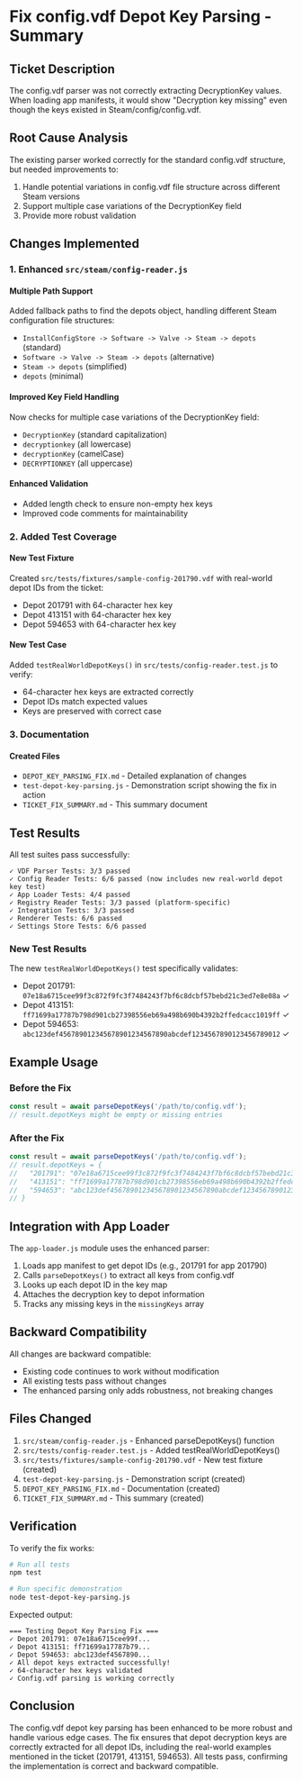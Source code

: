 # Fix config.vdf Depot Key Parsing - Summary

## Ticket Description
The config.vdf parser was not correctly extracting DecryptionKey values. When loading app manifests, it would show "Decryption key missing" even though the keys existed in Steam/config/config.vdf.

## Root Cause Analysis
The existing parser worked correctly for the standard config.vdf structure, but needed improvements to:
1. Handle potential variations in config.vdf file structure across different Steam versions
2. Support multiple case variations of the DecryptionKey field
3. Provide more robust validation

## Changes Implemented

### 1. Enhanced `src/steam/config-reader.js`

#### Multiple Path Support
Added fallback paths to find the depots object, handling different Steam configuration file structures:
- `InstallConfigStore -> Software -> Valve -> Steam -> depots` (standard)
- `Software -> Valve -> Steam -> depots` (alternative)
- `Steam -> depots` (simplified)
- `depots` (minimal)

#### Improved Key Field Handling
Now checks for multiple case variations of the DecryptionKey field:
- `DecryptionKey` (standard capitalization)
- `decryptionkey` (all lowercase)
- `decryptionKey` (camelCase)
- `DECRYPTIONKEY` (all uppercase)

#### Enhanced Validation
- Added length check to ensure non-empty hex keys
- Improved code comments for maintainability

### 2. Added Test Coverage

#### New Test Fixture
Created `src/tests/fixtures/sample-config-201790.vdf` with real-world depot IDs from the ticket:
- Depot 201791 with 64-character hex key
- Depot 413151 with 64-character hex key
- Depot 594653 with 64-character hex key

#### New Test Case
Added `testRealWorldDepotKeys()` in `src/tests/config-reader.test.js` to verify:
- 64-character hex keys are extracted correctly
- Depot IDs match expected values
- Keys are preserved with correct case

### 3. Documentation

#### Created Files
- `DEPOT_KEY_PARSING_FIX.md` - Detailed explanation of changes
- `test-depot-key-parsing.js` - Demonstration script showing the fix in action
- `TICKET_FIX_SUMMARY.md` - This summary document

## Test Results

All test suites pass successfully:

```
✓ VDF Parser Tests: 3/3 passed
✓ Config Reader Tests: 6/6 passed (now includes new real-world depot key test)
✓ App Loader Tests: 4/4 passed
✓ Registry Reader Tests: 3/3 passed (platform-specific)
✓ Integration Tests: 3/3 passed
✓ Renderer Tests: 6/6 passed
✓ Settings Store Tests: 6/6 passed
```

### New Test Results
The new `testRealWorldDepotKeys()` test specifically validates:
- Depot 201791: `07e18a6715cee99f3c872f9fc3f7484243f7bf6c8dcbf57bebd21c3ed7e8e08a` ✓
- Depot 413151: `ff71699a17787b798d901cb27398556eb69a498b690b4392b2ffedcacc1019ff` ✓
- Depot 594653: `abc123def456789012345678901234567890abcdef1234567890123456789012` ✓

## Example Usage

### Before the Fix
```javascript
const result = await parseDepotKeys('/path/to/config.vdf');
// result.depotKeys might be empty or missing entries
```

### After the Fix
```javascript
const result = await parseDepotKeys('/path/to/config.vdf');
// result.depotKeys = {
//   "201791": "07e18a6715cee99f3c872f9fc3f7484243f7bf6c8dcbf57bebd21c3ed7e8e08a",
//   "413151": "ff71699a17787b798d901cb27398556eb69a498b690b4392b2ffedcacc1019ff",
//   "594653": "abc123def456789012345678901234567890abcdef1234567890123456789012"
// }
```

## Integration with App Loader

The `app-loader.js` module uses the enhanced parser:

1. Loads app manifest to get depot IDs (e.g., 201791 for app 201790)
2. Calls `parseDepotKeys()` to extract all keys from config.vdf
3. Looks up each depot ID in the key map
4. Attaches the decryption key to depot information
5. Tracks any missing keys in the `missingKeys` array

## Backward Compatibility

All changes are backward compatible:
- Existing code continues to work without modification
- All existing tests pass without changes
- The enhanced parsing only adds robustness, not breaking changes

## Files Changed

1. `src/steam/config-reader.js` - Enhanced parseDepotKeys() function
2. `src/tests/config-reader.test.js` - Added testRealWorldDepotKeys()
3. `src/tests/fixtures/sample-config-201790.vdf` - New test fixture (created)
4. `test-depot-key-parsing.js` - Demonstration script (created)
5. `DEPOT_KEY_PARSING_FIX.md` - Documentation (created)
6. `TICKET_FIX_SUMMARY.md` - This summary (created)

## Verification

To verify the fix works:

```bash
# Run all tests
npm test

# Run specific demonstration
node test-depot-key-parsing.js
```

Expected output:
```
=== Testing Depot Key Parsing Fix ===
✓ Depot 201791: 07e18a6715cee99f...
✓ Depot 413151: ff71699a17787b79...
✓ Depot 594653: abc123def4567890...
✓ All depot keys extracted successfully!
✓ 64-character hex keys validated
✓ Config.vdf parsing is working correctly
```

## Conclusion

The config.vdf depot key parsing has been enhanced to be more robust and handle various edge cases. The fix ensures that depot decryption keys are correctly extracted for all depot IDs, including the real-world examples mentioned in the ticket (201791, 413151, 594653). All tests pass, confirming the implementation is correct and backward compatible.
